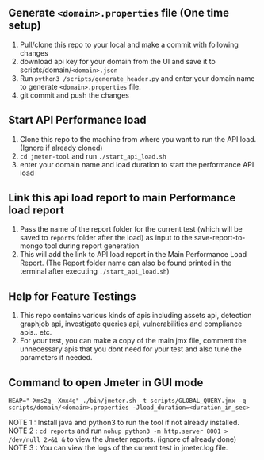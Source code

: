 ## Generate `<domain>.properties` file (One time setup)
1. Pull/clone this repo to your local and make a commit with following changes
2. download api key for your domain from the UI and save it to scripts/domain/`<domain>.json`
3. Run ```python3 /scripts/generate_header.py``` and enter your domain name to generate `<domain>.properties` file.
4. git commit and push the changes

## Start API Performance load
1. Clone this repo to the machine from where you want to run the API load. (Ignore if already cloned)
2. ```cd jmeter-tool``` and run ```./start_api_load.sh```
3. enter your domain name and load duration to start the performance API load

## Link this api load report to main Performance load report
1. Pass the name of the report folder for the current test (which will be saved to `reports` folder after the load) as input to the save-report-to-mongo tool during report generation
2. This will add the link to API load report in the Main Performance Load Report. 
(The Report folder name can also be found printed in the terminal after executing ```./start_api_load.sh```)

## Help for Feature Testings
1. This repo contains various kinds of apis including assets api, detection graphjob api, investigate queries api, vulnerabilities and compliance apis.. etc.
2. For your test, you can make a copy of the main jmx file, comment the unnecessary apis that you dont need for your test and also tune the parameters if needed.

## Command to open Jmeter in GUI mode
```
HEAP="-Xms2g -Xmx4g" ./bin/jmeter.sh -t scripts/GLOBAL_QUERY.jmx -q scripts/domain/<domain>.properties -Jload_duration=<duration_in_sec> 
```

NOTE 1 : Install java and python3 to run the tool if not already installed. 
<br>
NOTE 2 : ```cd reports``` and run ```nohup python3 -m http.server 8001 > /dev/null 2>&1 &``` to view the Jmeter reports. (ignore of already done)
<br>
NOTE 3 : You can view the logs of the current test in jmeter.log file.
